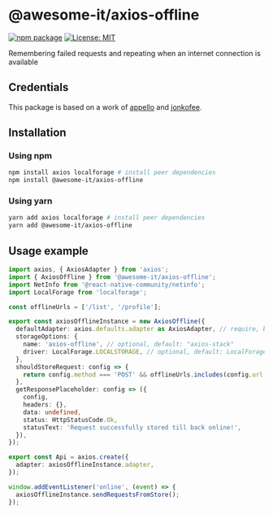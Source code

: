 # @awesome-it/axios-offline

[![npm package](https://badgen.net/npm/v/@awesome-it/axios-offline)](https://www.npmjs.com/package/@awesome-it/axios-offline)
[![License: MIT](https://badgen.net/npm/license/@awesome-it/axios-offline)](https://opensource.org/licenses/MIT)

[//]: # ([![npm downloads]&#40;https://badgen.net/npm/dw/@awesome-it/axios-offline&#41;]&#40;https://www.npmjs.com/package/@awesome-it/axios-offline&#41;)

Remembering failed requests and repeating when an internet connection is available

## Credentials  
This package is based on a work of [appello](https://github.com/appello-software/axios-offline) and [jonkofee](https://github.com/jonkofee).

## Installation
### Using npm
```bash
npm install axios localforage # install peer dependencies
npm install @awesome-it/axios-offline
```

### Using yarn
```bash
yarn add axios localforage # install peer dependencies
yarn add @awesome-it/axios-offline
```

## Usage example

```typescript
import axios, { AxiosAdapter } from 'axios';
import { AxiosOffline } from '@awesome-it/axios-offline';
import NetInfo from '@react-native-community/netinfo';
import LocalForage from 'localforage';

const offlineUrls = ['/list', '/profile'];

export const axiosOfflineInstance = new AxiosOffline({
  defaultAdapter: axios.defaults.adapter as AxiosAdapter, // require, basic adapter
  storageOptions: {
    name: 'axios-offline', // optional, default: "axios-stack"
    driver: LocalForage.LOCALSTORAGE, // optional, default: LocalForage.LOCALSTORAGE
  },
  shouldStoreRequest: config => {
    return config.method === 'POST' && offlineUrls.includes(config.url as string);
  },
  getResponsePlaceholder: config => ({
    config,
    headers: {},
    data: undefined,
    status: HttpStatusCode.Ok,
    statusText: 'Request successfully stored till back online!',
  }),
});

export const Api = axios.create({
  adapter: axiosOfflineInstance.adapter,
});

window.addEventListener('online', (event) => {
  axiosOfflineInstance.sendRequestsFromStore();
});
```
